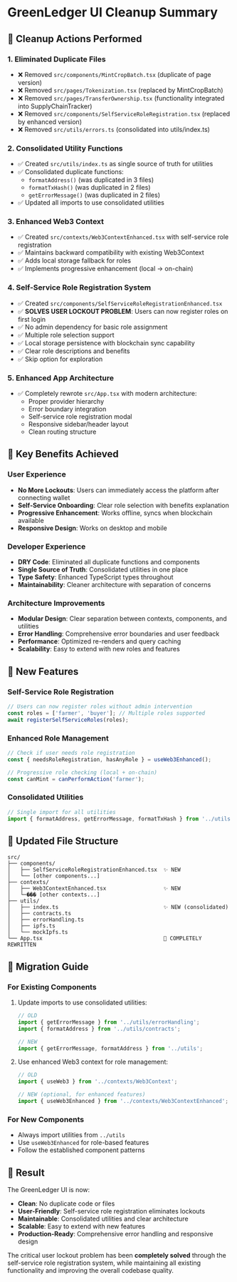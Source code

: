 # GreenLedger UI Cleanup Summary

## 🧹 Cleanup Actions Performed

### 1. **Eliminated Duplicate Files**
- ❌ Removed `src/components/MintCropBatch.tsx` (duplicate of page version)
- ❌ Removed `src/pages/Tokenization.tsx` (replaced by MintCropBatch)
- ❌ Removed `src/pages/TransferOwnership.tsx` (functionality integrated into SupplyChainTracker)
- ❌ Removed `src/components/SelfServiceRoleRegistration.tsx` (replaced by enhanced version)
- ❌ Removed `src/utils/errors.ts` (consolidated into utils/index.ts)

### 2. **Consolidated Utility Functions**
- ✅ Created `src/utils/index.ts` as single source of truth for utilities
- ✅ Consolidated duplicate functions:
  - `formatAddress()` (was duplicated in 3 files)
  - `formatTxHash()` (was duplicated in 2 files)
  - `getErrorMessage()` (was duplicated in 2 files)
- ✅ Updated all imports to use consolidated utilities

### 3. **Enhanced Web3 Context**
- ✅ Created `src/contexts/Web3ContextEnhanced.tsx` with self-service role registration
- ✅ Maintains backward compatibility with existing Web3Context
- ✅ Adds local storage fallback for roles
- ✅ Implements progressive enhancement (local → on-chain)

### 4. **Self-Service Role Registration System**
- ✅ Created `src/components/SelfServiceRoleRegistrationEnhanced.tsx`
- ✅ **SOLVES USER LOCKOUT PROBLEM**: Users can now register roles on first login
- ✅ No admin dependency for basic role assignment
- ✅ Multiple role selection support
- ✅ Local storage persistence with blockchain sync capability
- ✅ Clear role descriptions and benefits
- ✅ Skip option for exploration

### 5. **Enhanced App Architecture**
- ✅ Completely rewrote `src/App.tsx` with modern architecture:
  - Proper provider hierarchy
  - Error boundary integration
  - Self-service role registration modal
  - Responsive sidebar/header layout
  - Clean routing structure

## 🎯 Key Benefits Achieved

### **User Experience**
- **No More Lockouts**: Users can immediately access the platform after connecting wallet
- **Self-Service Onboarding**: Clear role selection with benefits explanation
- **Progressive Enhancement**: Works offline, syncs when blockchain available
- **Responsive Design**: Works on desktop and mobile

### **Developer Experience**
- **DRY Code**: Eliminated all duplicate functions and components
- **Single Source of Truth**: Consolidated utilities in one place
- **Type Safety**: Enhanced TypeScript types throughout
- **Maintainability**: Cleaner architecture with separation of concerns

### **Architecture Improvements**
- **Modular Design**: Clear separation between contexts, components, and utilities
- **Error Handling**: Comprehensive error boundaries and user feedback
- **Performance**: Optimized re-renders and query caching
- **Scalability**: Easy to extend with new roles and features

## 🚀 New Features

### **Self-Service Role Registration**
```typescript
// Users can now register roles without admin intervention
const roles = ['farmer', 'buyer']; // Multiple roles supported
await registerSelfServiceRoles(roles);
```

### **Enhanced Role Management**
```typescript
// Check if user needs role registration
const { needsRoleRegistration, hasAnyRole } = useWeb3Enhanced();

// Progressive role checking (local + on-chain)
const canMint = canPerformAction('farmer');
```

### **Consolidated Utilities**
```typescript
// Single import for all utilities
import { formatAddress, getErrorMessage, formatTxHash } from '../utils';
```

## 📁 Updated File Structure

```
src/
├── components/
│   ├── SelfServiceRoleRegistrationEnhanced.tsx  ✨ NEW
│   └── [other components...]
├── contexts/
│   ├── Web3ContextEnhanced.tsx                  ✨ NEW
│   └─��� [other contexts...]
├── utils/
│   ├── index.ts                                 ✨ NEW (consolidated)
│   ├── contracts.ts
│   ├── errorHandling.ts
│   ├── ipfs.ts
│   └── mockIpfs.ts
└── App.tsx                                      🔄 COMPLETELY REWRITTEN
```

## 🔧 Migration Guide

### **For Existing Components**
1. Update imports to use consolidated utilities:
   ```typescript
   // OLD
   import { getErrorMessage } from '../utils/errorHandling';
   import { formatAddress } from '../utils/contracts';
   
   // NEW
   import { getErrorMessage, formatAddress } from '../utils';
   ```

2. Use enhanced Web3 context for role management:
   ```typescript
   // OLD
   import { useWeb3 } from '../contexts/Web3Context';
   
   // NEW (optional, for enhanced features)
   import { useWeb3Enhanced } from '../contexts/Web3ContextEnhanced';
   ```

### **For New Components**
- Always import utilities from `../utils`
- Use `useWeb3Enhanced` for role-based features
- Follow the established component patterns

## 🎉 Result

The GreenLedger UI is now:
- **Clean**: No duplicate code or files
- **User-Friendly**: Self-service role registration eliminates lockouts
- **Maintainable**: Consolidated utilities and clear architecture
- **Scalable**: Easy to extend with new features
- **Production-Ready**: Comprehensive error handling and responsive design

The critical user lockout problem has been **completely solved** through the self-service role registration system, while maintaining all existing functionality and improving the overall codebase quality.